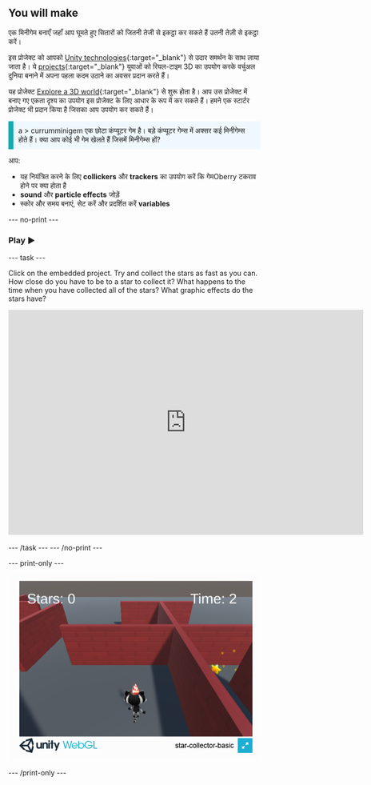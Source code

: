 ## You will make

एक मिनीगेम बनाएँ जहाँ आप घूमते हुए सितारों को जितनी तेजी से इकट्ठा कर सकते हैं उतनी तेज़ी से इकट्ठा करें।

इस प्रोजेक्ट को आपको [Unity technologies](https://unity.com/){:target="_blank"} से उदार समर्थन के साथ लाया जाता है।  ये [projects](https://projects.raspberrypi.org/en/pathways/unity-intro){:target="_blank"} युवाओं को रियल-टाइम 3D का उपयोग करके वर्चुअल दुनिया बनाने में अपना पहला कदम उठाने का अवसर प्रदान करते हैं।

यह प्रोजेक्ट [Explore a 3D world](https://projects.raspberrypi.org/en/projects/explore-a-3d-world){:target="_blank"} से शुरू होता है। आप उस प्रोजेक्ट में बनाए गए एकता दृश्य का उपयोग इस प्रोजेक्ट के लिए आधार के रूप में कर सकते हैं। हमने एक स्टार्टर प्रोजेक्ट भी प्रदान किया है जिसका आप उपयोग कर सकते हैं।

<p style="border-left: solid; border-width:10px; border-color: #0faeb0; background-color: aliceblue; padding: 10px;">
a <span style="color: #0feb0"> > currumminigem</span> एक छोटा कंप्यूटर गेम है। बड़े कंप्यूटर गेम्स में अक्सर कई मिनीगेम्स होते हैं। क्या आप कोई भी गेम खेलते हैं जिसमें मिनीगेम्स हों?
</p>

आप:

+ यह नियंत्रित करने के लिए **collickers** और **trackers** का उपयोग करें कि गेमOberry टकराव होने पर क्या होता है
+ **sound** और **particle effects** जोड़ें
+ स्कोर और समय बनाएं, सेट करें और प्रदर्शित करें **variables**

--- no-print ---

### Play ▶️

--- task ---

Click on the embedded project. Try and collect the stars as fast as you can. How close do you have to be to a star to collect it? What happens to the time when you have collected all of the stars? What graphic effects do the stars have?
<iframe allowtransparency="true" width="710" height="450" src="https://star-collector-basic.rpfilt.repl.co" frameborder="0"></iframe>


--- /task --- --- /no-print ---

--- print-only ---

![Star collector game running in a browser.](images/star-collector-webgl.png)

--- /print-only ---

